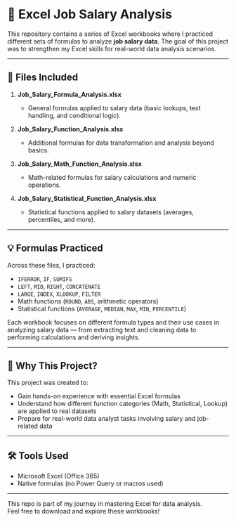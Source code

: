 # 💼 Excel Job Salary Analysis

This repository contains a series of Excel workbooks where I practiced different sets of formulas to analyze **job salary data**. The goal of this project was to strengthen my Excel skills for real-world data analysis scenarios.

---

## 📂 Files Included

1. **Job_Salary_Formula_Analysis.xlsx**  
   - General formulas applied to salary data (basic lookups, text handling, and conditional logic).  

2. **Job_Salary_Function_Analysis.xlsx**  
   - Additional formulas for data transformation and analysis beyond basics.  

3. **Job_Salary_Math_Function_Analysis.xlsx**  
   - Math-related formulas for salary calculations and numeric operations.  

4. **Job_Salary_Statistical_Function_Analysis.xlsx**  
   - Statistical functions applied to salary datasets (averages, percentiles, and more).

---

## 💡 Formulas Practiced

Across these files, I practiced:
- `IFERROR`, `IF`, `SUMIFS`
- `LEFT`, `MID`, `RIGHT`, `CONCATENATE`
- `LARGE`, `INDEX`, `XLOOKUP`, `FILTER`
- Math functions (`ROUND`, `ABS`, arithmetic operators)
- Statistical functions (`AVERAGE`, `MEDIAN`, `MAX`, `MIN`, `PERCENTILE`)

Each workbook focuses on different formula types and their use cases in analyzing salary data — from extracting text and cleaning data to performing calculations and deriving insights.

---

## 🎯 Why This Project?

This project was created to:
- Gain hands-on experience with essential Excel formulas
- Understand how different function categories (Math, Statistical, Lookup) are applied to real datasets
- Prepare for real-world data analyst tasks involving salary and job-related data

---

## 🛠 Tools Used

- Microsoft Excel (Office 365)
- Native formulas (no Power Query or macros used)

---

This repo is part of my journey in mastering Excel for data analysis.  
Feel free to download and explore these workbooks!
